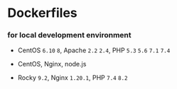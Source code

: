 # Dockerfiles

### for local development environment

* CentOS `6.10` `8`, Apache `2.2` `2.4`, PHP `5.3` `5.6` `7.1` `7.4`

* CentOS, Nginx, node.js

* Rocky `9.2`, Nginx `1.20.1`, PHP `7.4` `8.2`
